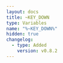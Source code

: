 ```yaml
---
layout: docs
title: ~KEY_DOWN
type: Variables
name: "%~KEY_DOWN%"
hidden: true
changelog:
  - type: Added
    version: v0.8.2
---
```

